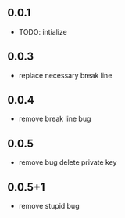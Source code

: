 ## 0.0.1

* TODO: intialize

## 0.0.3

* replace necessary break line

## 0.0.4

* remove break line bug

## 0.0.5

* remove bug delete private key

## 0.0.5+1

* remove stupid bug